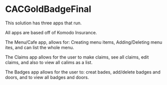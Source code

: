 # CACGoldBadgeFinal


This solution has three apps that run.

All apps are based off of Komodo Insurance.

The Menu/Cafe app, allows for: Creating menu items, Adding/Deleting menu ites, and can list the whole menu.

The Claims app allows for the user to make claims, see all claims, edit claims, and also to view all calims as a list.

The Badges app allows for the user to: creat bades, add/delete badges and doors, and to view all badges and doors.
